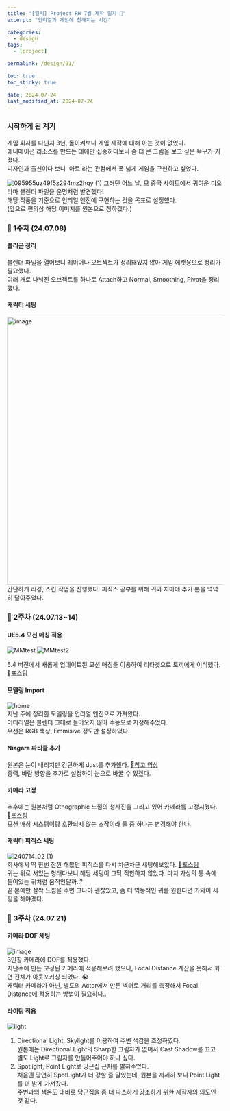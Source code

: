 ```yaml
---
title: "[일지] Project RH 7월 제작 일지 🐰"
excerpt: "언리얼과 게임에 친해지는 시간"

categories:
  - design
tags:
  - [project]

permalink: /design/01/

toc: true
toc_sticky: true

date: 2024-07-24
last_modified_at: 2024-07-24
---
```



### 시작하게 된 계기
게임 회사를 다닌지 3년, 돌이켜보니 게임 제작에 대해 아는 것이 없었다.  
애니메이션 리소스를 만드는 데에만 집중하다보니 좀 더 큰 그림을 보고 싶은 욕구가 커졌다.  
디자인과 출신이다 보니 '아트'라는 관점에서 폭 넓게 게임을 구현하고 싶었다.  


![095955uz49f5z294mz2hqy (1)](https://github.com/user-attachments/assets/6c57da9d-e0eb-4b36-87ec-c323114027ba)
그러던 어느 날, 모 중국 사이트에서 귀여운 디오라마 블렌더 파일을 운명처럼 발견했다!  
해당 작품을 기준으로 언리얼 엔진에 구현하는 것을 목표로 설정했다.  
(앞으로 편의상 해당 이미지를 원본으로 칭하겠다.)  


### 🥎 1주차 (24.07.08)

#### 폴리곤 정리
블렌더 파일을 열어보니 레이어나 오브젝트가 정리돼있지 않아 게임 에셋용으로 정리가 필요했다.  
여러 개로 나눠진 오브젝트를 하나로 Attach하고 Normal, Smoothing, Pivot을 정리했다.  


#### 캐릭터 세팅
<img width="625" alt="image" src="https://github.com/user-attachments/assets/b0a3e6a9-6221-4a8c-9525-e0a112413e25">
간단하게 리깅, 스킨 작업을 진행했다.  
피직스 공부를 위해 귀와 치마에 추가 본을 넉넉히 달아주었다. 



### 🥎 2주차 (24.07.13~14)

#### UE5.4 모션 매칭 적용
![MMtest](https://github.com/user-attachments/assets/581039cc-4f93-46e2-8983-24cc85774946)  ![MMtest2](https://github.com/user-attachments/assets/1c274516-2f21-4b32-951b-b5d5cd84dee6)     


5.4 버전에서 새롭게 업데이트된 모션 매칭을 이용하여 리타겟으로 토끼에게 이식했다. [🔗포스팅](https://jsvin.github.io/ue/06/)  

#### 모델링 Import
![home](https://github.com/user-attachments/assets/30a2e6fe-060b-4333-a440-75f7a08404f7)   
지난 주에 정리한 모델링을 언리얼 엔진으로 가져왔다.  
머티리얼은 블렌더 그대로 들어오지 않아 수동으로 지정해주었다.  
우선은 RGB 색상, Emmisive 정도만 설정하였다.  


#### Niagara 파티클 추가
원본은 눈이 내리지만 간단하게 dust를 추가했다. [🔗참고 영상](https://youtu.be/2xsR0fQ0bbk?si=Lgm4MY2I8WjIL3Si)  
중력, 바람 방향을 추가로 설정하여 눈으로 바꿀 수 있겠다.  


#### 카메라 고정
추후에는 원본처럼 Othographic 느낌의 청사진을 그리고 있어 카메라를 고정시켰다. [🔗포스팅](https://jsvin.github.io/ue/05/)    
모션 매칭 시스템이랑 호환되지 않는 조작이라 둘 중 하나는 변경해야 한다. 


#### 캐릭터 피직스 세팅
![240714_02 (1)](https://github.com/user-attachments/assets/1133cfcd-536a-4b88-aed8-0e2a95c5cdc2)  
회사에서 딱 한번 잠깐 해봤던 피직스를 다시 차근차근 세팅해보았다. [🔗포스팅](https://jsvin.github.io/ue/04/)      
귀는 위로 서있는 형태다보니 해당 세팅이 그닥 적합하지 않았다. 마치 가상의 통 속에 들어있는 귀처럼 움직인달까..?   
끝 본에만 살짝 느낌을 주면 그나마 괜찮았고, 좀 더 역동적인 귀를 원한다면 카와이 세팅을 해야겠다.  




### 🥎 3주차 (24.07.21)

#### 카메라 DOF 세팅
![image](https://github.com/user-attachments/assets/09903c38-2be1-4cd8-9a44-210b300da6eb)  
3인칭 카메라에 DOF를 적용했다.   
지난주에 만든 고정된 카메라에 적용해보려 했으나, Focal Distance 계산을 못해서 화면 전체가 아웃포커싱 되었다. 😭  
캐릭터 카메라가 아닌, 별도의 Actor에서 만든 벡터로 거리를 측정해서 Focal Distance에 적용하는 방법이 필요하다..  


#### 라이팅 적용
![light](https://github.com/user-attachments/assets/7b5661a4-f24f-4698-a506-dbb76ed3d039)  
1. Directional Light, Skylight를 이용하여 주변 색감을 조정하였다.  
   원본에는 Directional Light의 Sharp한 그림자가 없어서 Cast Shadow를 끄고 별도 Light로 그림자를 만들어주어야 하나 싶다.    
2. Spotlight, Point Light로 당근집 근처를 밝혀주었다.   
   처음엔 당연히 SpotLight가 더 강할 줄 알았는데, 원본을 자세히 보니 Point Light를 더 밝게 가져갔다.  
   주변과의 색온도 대비로 당근집을 좀 더 따스하게 강조하기 위한 제작자의 의도인 것 같다.  

